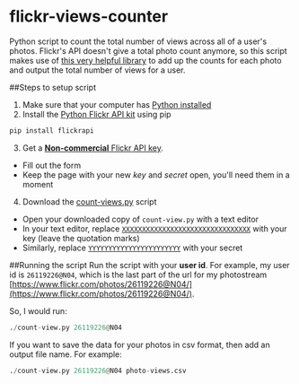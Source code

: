flickr-views-counter
====================

Python script to count the total number of views across all of a user's photos.  Flickr's API doesn't give a total photo count anymore, so this script makes use of [this very helpful library](http://stuvel.eu/flickrapi) to add up the counts for each photo and output the total number of views for a user.

##Steps to setup script
1. Make sure that your computer has [Python installed](https://www.python.org/downloads/)
2. Install the [Python Flickr API kit](http://stuvel.eu/flickrapi) using pip

  ```python
  pip install flickrapi
  ```
3. Get a [**Non-commercial** Flickr API key](https://www.flickr.com/services/apps/create/noncommercial/?).
  - Fill out the form
  - Keep the page with your new *key* and *secret* open, you'll need them in a moment
4. Download the [count-views.py](./count-views.py) script
  - Open your downloaded copy of `count-view.py` with a text editor
  - In your text editor, replace [`XXXXXXXXXXXXXXXXXXXXXXXXXXXXXXXX`](./count-views.py#L7) with your key (leave the quotation marks)
  - Similarly, replace [`YYYYYYYYYYYYYYYYYYYYYYY`](./count-views.py#L8) with your secret

##Running the script
Run the script with your **user id**.  For example, my user id is `26119226@N04`, which is the last part of the url for my photostream [https://www.flickr.com/photos/26119226@N04/](https://www.flickr.com/photos/26119226@N04/). 

So, I would run:
```python
./count-view.py 26119226@N04
```

If you want to save the data for your photos in csv format, then add an output file name. For example:
```python
./count-view.py 26119226@N04 photo-views.csv
```
